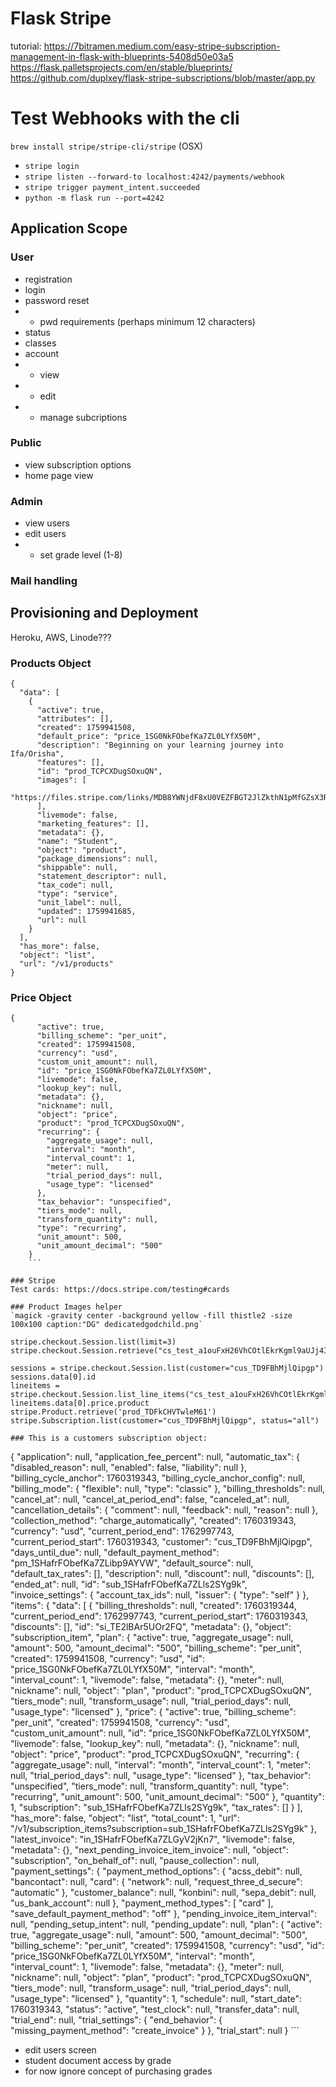 # Flask Stripe
tutorial: https://7bitramen.medium.com/easy-stripe-subscription-management-in-flask-with-blueprints-5408d50e03a5
https://flask.palletsprojects.com/en/stable/blueprints/
https://github.com/duplxey/flask-stripe-subscriptions/blob/master/app.py

# Test Webhooks with the cli
`brew install stripe/stripe-cli/stripe` (OSX)
 - `stripe login`
 - `stripe listen --forward-to localhost:4242/payments/webhook`
 - `stripe trigger payment_intent.succeeded`
 - `python -m flask run --port=4242`

## Application Scope
### User
- registration
- login
- password reset
- - pwd requirements (perhaps minimum 12 characters)
- status
- classes
- account
- - view
- - edit
- - manage subcriptions
### Public
- view subscription options
- home page view
### Admin
- view users
- edit users
- - set grade level (1-8)
### Mail handling

## Provisioning and Deployment
Heroku, AWS, Linode???

### Products Object
```
{
  "data": [
    {
      "active": true,
      "attributes": [],
      "created": 1759941508,
      "default_price": "price_1SG0NkFObefKa7ZL0LYfX50M",
      "description": "Beginning on your learning journey into Ifa/Orisha",
      "features": [],
      "id": "prod_TCPCXDugSOxuQN",
      "images": [
        "https://files.stripe.com/links/MDB8YWNjdF8xU0VEZFBGT2JlZkthN1pMfGZsX3Rlc3Rfck1WcDZ5N1o0VHNvbjFHU2xmMDluWENt00w4X0G1Mk"
      ],
      "livemode": false,
      "marketing_features": [],
      "metadata": {},
      "name": "Student",
      "object": "product",
      "package_dimensions": null,
      "shippable": null,
      "statement_descriptor": null,
      "tax_code": null,
      "type": "service",
      "unit_label": null,
      "updated": 1759941685,
      "url": null
    }
  ],
  "has_more": false,
  "object": "list",
  "url": "/v1/products"
}
```
### Price Object
```
{
      "active": true,
      "billing_scheme": "per_unit",
      "created": 1759941508,
      "currency": "usd",
      "custom_unit_amount": null,
      "id": "price_1SG0NkFObefKa7ZL0LYfX50M",
      "livemode": false,
      "lookup_key": null,
      "metadata": {},
      "nickname": null,
      "object": "price",
      "product": "prod_TCPCXDugSOxuQN",
      "recurring": {
        "aggregate_usage": null,
        "interval": "month",
        "interval_count": 1,
        "meter": null,
        "trial_period_days": null,
        "usage_type": "licensed"
      },
      "tax_behavior": "unspecified",
      "tiers_mode": null,
      "transform_quantity": null,
      "type": "recurring",
      "unit_amount": 500,
      "unit_amount_decimal": "500"
    }
    ```

### Stripe
Test cards: https://docs.stripe.com/testing#cards

### Product Images helper
`magick -gravity center -background yellow -fill thistle2 -size 100x100 caption:"DG" dedicatedgodchild.png`

stripe.checkout.Session.list(limit=3)
stripe.checkout.Session.retrieve("cs_test_a1ouFxH26VhCOtlEkrKgml9aUJj4Id7n44CbYsYXOcBtS3g49tub2JZDGj")

sessions = stripe.checkout.Session.list(customer="cus_TD9FBhMjlQipgp")
sessions.data[0].id
lineitems = stripe.checkout.Session.list_line_items("cs_test_a1ouFxH26VhCOtlEkrKgml9aUJj4Id7n44CbYsYXOcBtS3g49tub2JZDGj")
lineitems.data[0].price.product
stripe.Product.retrieve('prod_TDFkCHVTwleM61')
stripe.Subscription.list(customer="cus_TD9FBhMjlQipgp", status="all")

### This is a customers subscription object:
```
{
      "application": null,
      "application_fee_percent": null,
      "automatic_tax": {
        "disabled_reason": null,
        "enabled": false,
        "liability": null
      },
      "billing_cycle_anchor": 1760319343,
      "billing_cycle_anchor_config": null,
      "billing_mode": {
        "flexible": null,
        "type": "classic"
      },
      "billing_thresholds": null,
      "cancel_at": null,
      "cancel_at_period_end": false,
      "canceled_at": null,
      "cancellation_details": {
        "comment": null,
        "feedback": null,
        "reason": null
      },
      "collection_method": "charge_automatically",
      "created": 1760319343,
      "currency": "usd",
      "current_period_end": 1762997743,
      "current_period_start": 1760319343,
      "customer": "cus_TD9FBhMjlQipgp",
      "days_until_due": null,
      "default_payment_method": "pm_1SHafrFObefKa7ZLibp9AYVW",
      "default_source": null,
      "default_tax_rates": [],
      "description": null,
      "discount": null,
      "discounts": [],
      "ended_at": null,
      "id": "sub_1SHafrFObefKa7ZLls2SYg9k",
      "invoice_settings": {
        "account_tax_ids": null,
        "issuer": {
          "type": "self"
        }
      },
      "items": {
        "data": [
          {
            "billing_thresholds": null,
            "created": 1760319344,
            "current_period_end": 1762997743,
            "current_period_start": 1760319343,
            "discounts": [],
            "id": "si_TE2lBAr5UOr2FQ",
            "metadata": {},
            "object": "subscription_item",
            "plan": {
              "active": true,
              "aggregate_usage": null,
              "amount": 500,
              "amount_decimal": "500",
              "billing_scheme": "per_unit",
              "created": 1759941508,
              "currency": "usd",
              "id": "price_1SG0NkFObefKa7ZL0LYfX50M",
              "interval": "month",
              "interval_count": 1,
              "livemode": false,
              "metadata": {},
              "meter": null,
              "nickname": null,
              "object": "plan",
              "product": "prod_TCPCXDugSOxuQN",
              "tiers_mode": null,
              "transform_usage": null,
              "trial_period_days": null,
              "usage_type": "licensed"
            },
            "price": {
              "active": true,
              "billing_scheme": "per_unit",
              "created": 1759941508,
              "currency": "usd",
              "custom_unit_amount": null,
              "id": "price_1SG0NkFObefKa7ZL0LYfX50M",
              "livemode": false,
              "lookup_key": null,
              "metadata": {},
              "nickname": null,
              "object": "price",
              "product": "prod_TCPCXDugSOxuQN",
              "recurring": {
                "aggregate_usage": null,
                "interval": "month",
                "interval_count": 1,
                "meter": null,
                "trial_period_days": null,
                "usage_type": "licensed"
              },
              "tax_behavior": "unspecified",
              "tiers_mode": null,
              "transform_quantity": null,
              "type": "recurring",
              "unit_amount": 500,
              "unit_amount_decimal": "500"
            },
            "quantity": 1,
            "subscription": "sub_1SHafrFObefKa7ZLls2SYg9k",
            "tax_rates": []
          }
        ],
        "has_more": false,
        "object": "list",
        "total_count": 1,
        "url": "/v1/subscription_items?subscription=sub_1SHafrFObefKa7ZLls2SYg9k"
      },
      "latest_invoice": "in_1SHafrFObefKa7ZLGyV2jKn7",
      "livemode": false,
      "metadata": {},
      "next_pending_invoice_item_invoice": null,
      "object": "subscription",
      "on_behalf_of": null,
      "pause_collection": null,
      "payment_settings": {
        "payment_method_options": {
          "acss_debit": null,
          "bancontact": null,
          "card": {
            "network": null,
            "request_three_d_secure": "automatic"
          },
          "customer_balance": null,
          "konbini": null,
          "sepa_debit": null,
          "us_bank_account": null
        },
        "payment_method_types": [
          "card"
        ],
        "save_default_payment_method": "off"
      },
      "pending_invoice_item_interval": null,
      "pending_setup_intent": null,
      "pending_update": null,
      "plan": {
        "active": true,
        "aggregate_usage": null,
        "amount": 500,
        "amount_decimal": "500",
        "billing_scheme": "per_unit",
        "created": 1759941508,
        "currency": "usd",
        "id": "price_1SG0NkFObefKa7ZL0LYfX50M",
        "interval": "month",
        "interval_count": 1,
        "livemode": false,
        "metadata": {},
        "meter": null,
        "nickname": null,
        "object": "plan",
        "product": "prod_TCPCXDugSOxuQN",
        "tiers_mode": null,
        "transform_usage": null,
        "trial_period_days": null,
        "usage_type": "licensed"
      },
      "quantity": 1,
      "schedule": null,
      "start_date": 1760319343,
      "status": "active",
      "test_clock": null,
      "transfer_data": null,
      "trial_end": null,
      "trial_settings": {
        "end_behavior": {
          "missing_payment_method": "create_invoice"
        }
      },
      "trial_start": null
    }
    ```

- edit users screen
- student document access by grade
- for now ignore concept of purchasing grades
